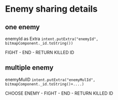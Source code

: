 # Enemy sharing details

## one enemy

enemyId as Extra
```intent.putExtra("enemyId", bitmapComponent._id.toString())```

FIGHT - END - RETURN KILLED ID

## multiple enemy

enemyMulID
```intent.putExtra("enemyMulId", bitmapComponent._id.toString()+....)```

CHOOSE ENEMY - FIGHT - END - RETURN KILLED ID